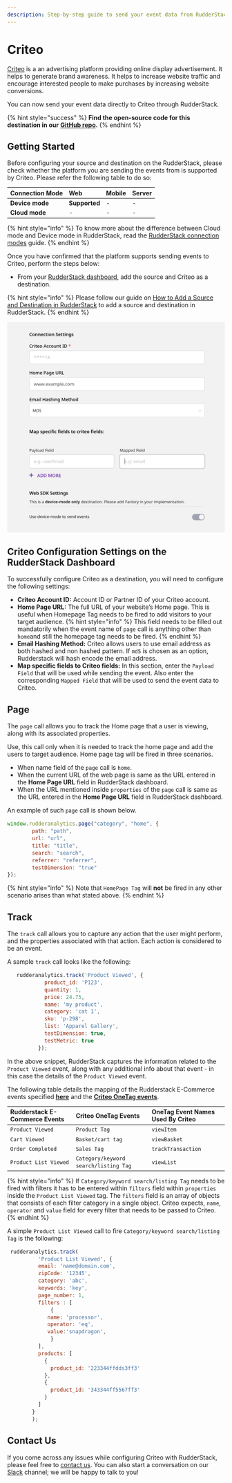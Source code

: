 ```yaml
---
description: Step-by-step guide to send your event data from RudderStack to Criteo.
---
```


# Criteo

[Criteo](https://www.criteo.com/) is a an advertising platform providing online display advertisement. It helps to generate brand awareness. It helps to increase website traffic and encourage interested people to make purchases by increasing website conversions.

You can now send your event data directly to Criteo through RudderStack.

{% hint style="success" %}
**Find the open-source code for this destination in our** [**GitHub repo**](https://github.com/rudderlabs/rudder-sdk-js/tree/production/integrations)**.**
{% endhint %}

## Getting Started

Before configuring your source and destination on the RudderStack, please check whether the platform you are sending the events from is supported by Criteo. Please refer the following table to do so:

| **Connection Mode** | **Web** | **Mobile** | **Server** |
| :--- | :--- | :--- | :--- |
| **Device mode** | **Supported** | - | - |
| **Cloud mode** | -| - | - |

{% hint style="info" %}
To know more about the difference between Cloud mode and Device mode in RudderStack, read the [RudderStack connection modes](https://docs.rudderstack.com/get-started/rudderstack-connection-modes) guide.
{% endhint %}

Once you have confirmed that the platform supports sending events to Criteo, perform the steps below:

* From your [RudderStack dashboard](https://app.rudderstack.com/), add the source and Criteo as a destination.

{% hint style="info" %}
Please follow our guide on [How to Add a Source and Destination in RudderStack](https://docs.rudderstack.com/how-to-guides/adding-source-and-destination-rudderstack) to add a source and destination in RudderStack.
{% endhint %}

![Configuration Settings for Criteo](../../.gitbook/assets/Criteo.png)

## Criteo Configuration Settings on the RudderStack Dashboard

To successfully configure Criteo as a destination, you will need to configure the following settings:

* **Criteo Account ID:** Account ID or Partner ID of your Criteo account.
* **Home Page URL:** The full URL of your website’s Home page. This is useful when Homepage Tag needs to be fired to add visitors to your target audience.
{% hint style="info" %}
This field needs to be filled out mandatorily when the event name of `page` call is anything other than `home`and still the homepage tag needs to be fired.
{% endhint %}
* **Email Hashing Method:** Criteo allows users to use email address as both hashed and non hashed pattern. If `md5` is chosen as an option, Rudderstack will hash encode the email address. 
* **Map specific fields to Criteo fields:** In this section, enter the `Payload Field` that will be used while sending the event. Also enter the corresponding `Mapped Field` that will be used to send the event data to Criteo.


## Page

The `page` call allows you to track the Home page that a user is viewing, along with its associated properties.

Use, this call only when it is needed to track the home page and add the users to target audience. Home page tag will be fired in three scenarios.

* When name field of the `page` call is `home`.
* When the current URL of the web page is same as the URL entered in the **Home Page URL** field in RudderStack dashboard. 
* When the URL mentioned inside `properties` of the `page` call is same as the URL entered in the **Home Page URL** field in RudderStack dashboard. 

An example of such `page` call is shown below.

```javascript
window.rudderanalytics.page("category", "home", {
        path: "path",
        url: "url",
        title: "title",
        search: "search",
        referrer: "referrer",
        testDimension: "true"
});
```

{% hint style="info" %}
Note that `HomePage Tag` will **not** be fired in any other scenario arises than what stated above.
{% endhint %}


## Track

The `track` call allows you to capture any action that the user might perform, and the properties associated with that action. Each action is considered to be an event. 


A sample `track` call looks like the following:

```javascript
   rudderanalytics.track('Product Viewed', {
            product_id: 'P123',
            quantity: 1,
            price: 24.75,
            name: 'my product',
            category: 'cat 1',
            sku: 'p-298',
            list: 'Apparel Gallery',
            testDimension: true,
            testMetric: true
          });
```

In the above snippet, RudderStack captures the information related to the `Product Viewed` event, along with any additional info about that event - in this case the details of the `Product Viewed` event.

The following table details the mapping of the Rudderstack E-Commerce events specified  [**here**](https://docs.rudderstack.com/rudderstack-api/rudderstack-ecommerce-events-specification) and the [**Criteo OneTag events**](https://support.criteo.com/s/article?article=All-Criteo-OneTag-events-and-parameters&language=en_US).

| **Rudderstack E-Commerce Events** | **Criteo OneTag Events** | **OneTag Event Names Used By Criteo**|
| :--- | :--- | :--- |
|`Product Viewed`| `Product Tag`| `viewItem`|
|`Cart Viewed`| `Basket/cart tag`|`viewBasket`|
|`Order Completed`| `Sales Tag`| `trackTransaction`|
|`Product List Viewed`|`Category/keyword search/listing Tag`| `viewList`|

{% hint style="info" %}
If `Category/keyword search/listing Tag` needs to be fired with filters it has to be entered within `filters` field within `properties` inside the `Product List Viewed` tag. The `filters` field is an array of objects that consists of each filter category in a single object. Criteo expects, `name`, `operator` and `value` field for every filter that needs to be passed to Criteo.
{% endhint %}

A simple `Product List Viewed` call to fire `Category/keyword search/listing Tag` is the following:

```javascript
 rudderanalytics.track(
          'Product List Viewed', {
          email: 'name@domain.com',
          zipCode: '12345',
          category: 'abc',
          keywords: 'key',
          page_number: 1,
          filters : [
              {
             name: 'processor',
             operator: 'eq',
             value:'snapdragon',
              }
          ],
          products: [
            {
              product_id: '223344ffdds3ff3'
            },
            {
              product_id: '343344ff5567ff3'
            }
          ]
        }
        );
```


## Contact Us

If you come across any issues while configuring Criteo with RudderStack, please feel free to [contact us](mailto:docs@rudderstack.com). You can also start a conversation on our [Slack](https://resources.rudderstack.com/join-rudderstack-slack) channel; we will be happy to talk to you!

